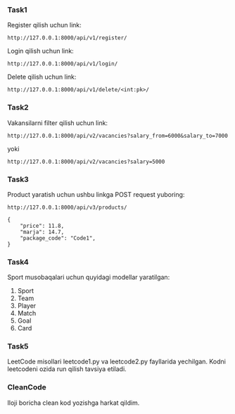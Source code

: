 ### Task1

Register qilish uchun link:
```
http://127.0.0.1:8000/api/v1/register/
```

Login qilish uchun link:
```
http://127.0.0.1:8000/api/v1/login/
```

Delete qilish uchun link:
```
http://127.0.0.1:8000/api/v1/delete/<int:pk>/
```

### Task2

Vakansilarni filter qilish uchun link: <br>
```
http://127.0.0.1:8000/api/v2/vacancies?salary_from=6000&salary_to=7000
```
yoki<br>
```
http://127.0.0.1:8000/api/v2/vacancies?salary=5000
```

### Task3

Product yaratish uchun ushbu linkga POST request yuboring:
```
http://127.0.0.1:8000/api/v3/products/
```

```
{
    "price": 11.8,
    "marja": 14.7,
    "package_code": "Code1",
}
```

### Task4
Sport musobaqalari uchun quyidagi modellar yaratilgan:
1. Sport
2. Team
3. Player
4. Match
5. Goal
6. Card

### Task5
LeetCode misollari leetcode1.py va leetcode2.py fayllarida yechilgan.
Kodni leetcodeni ozida run qilish tavsiya etiladi.


### CleanCode
Iloji boricha clean kod yozishga harkat qildim.